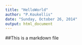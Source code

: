 ```yaml
---
title: "HelloWorld"
author: "P.Koukellis"
date: "Sunday, October 26, 2014"
output: html_document
---
```

##This is a markdown file

